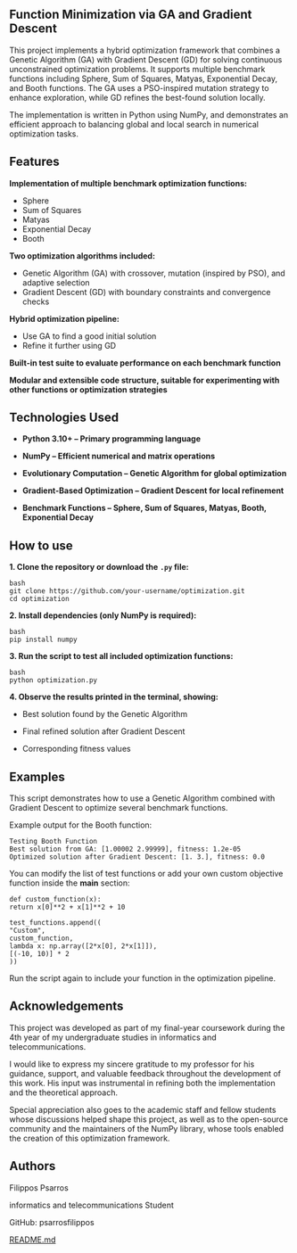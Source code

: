 ## Function Minimization via GA and Gradient Descent

This project implements a hybrid optimization framework that combines a Genetic Algorithm (GA) with Gradient Descent (GD) for solving continuous unconstrained optimization problems. It supports multiple benchmark functions including Sphere, Sum of Squares, Matyas, Exponential Decay, and Booth functions. The GA uses a PSO-inspired mutation strategy to enhance exploration, while GD refines the best-found solution locally.

The implementation is written in Python using NumPy, and demonstrates an efficient approach to balancing global and local search in numerical optimization tasks.

## Features

**Implementation of multiple benchmark optimization functions:**
  - Sphere
  - Sum of Squares
  - Matyas
  - Exponential Decay
  - Booth

**Two optimization algorithms included:**
  - Genetic Algorithm (GA) with crossover, mutation (inspired by PSO), and adaptive selection
  - Gradient Descent (GD) with boundary constraints and convergence checks

**Hybrid optimization pipeline:**

  - Use GA to find a good initial solution
  - Refine it further using GD

**Built-in test suite to evaluate performance on each benchmark function**

**Modular and extensible code structure, suitable for experimenting with other functions or optimization strategies**

## Technologies Used

- **Python 3.10+ – Primary programming language**

- **NumPy – Efficient numerical and matrix operations**

- **Evolutionary Computation – Genetic Algorithm for global optimization**

- **Gradient-Based Optimization – Gradient Descent for local refinement**

- **Benchmark Functions – Sphere, Sum of Squares, Matyas, Booth, Exponential Decay**
## How to use

**1. Clone the repository or download the** **`.py` file:**

    bash
    git clone https://github.com/your-username/optimization.git
    cd optimization

**2. Install dependencies (only NumPy is required):**

    bash
    pip install numpy

**3. Run the script to test all included optimization functions:**

    bash
    python optimization.py

**4. Observe the results printed in the terminal, showing:**

- Best solution found by the Genetic Algorithm

- Final refined solution after Gradient Descent

- Corresponding fitness values

## Examples

This script demonstrates how to use a Genetic Algorithm combined with Gradient Descent to optimize several benchmark functions.

Example output for the Booth function:

    Testing Booth Function
    Best solution from GA: [1.00002 2.99999], fitness: 1.2e-05
    Optimized solution after Gradient Descent: [1. 3.], fitness: 0.0

You can modify the list of test functions or add your own custom objective function inside the __main__ section:

    def custom_function(x):
    return x[0]**2 + x[1]**2 + 10

    test_functions.append((
    "Custom", 
    custom_function, 
    lambda x: np.array([2*x[0], 2*x[1]]), 
    [(-10, 10)] * 2
    ))

Run the script again to include your function in the optimization pipeline.
## Acknowledgements

This project was developed as part of my final-year coursework during the 4th year of my undergraduate studies in informatics and telecommunications.

I would like to express my sincere gratitude to my professor for his guidance, support, and valuable feedback throughout the development of this work. His input was instrumental in refining both the implementation and the theoretical approach.

Special appreciation also goes to the academic staff and fellow students whose discussions helped shape this project, as well as to the open-source community and the maintainers of the NumPy library, whose tools enabled the creation of this optimization framework.




## Authors

Filippos Psarros

informatics and telecommunications Student

GitHub: psarrosfilippos

[README.md](https://github.com/user-attachments/files/21332394/README.md)
